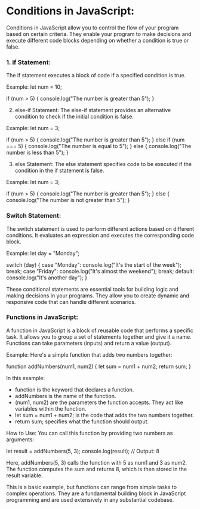 # Conditions in JavaScript:

Conditions in JavaScript allow you to control the flow of your program based on certain criteria. They enable your program to make decisions and execute different code blocks depending on whether a condition is true or false.

### 1. if Statement:

The if statement executes a block of code if a specified condition is true.

Example:
let num = 10;

if (num > 5) {
console.log("The number is greater than 5");
}

2. else-if Statement:
   The else-if statement provides an alternative condition to check if the initial condition is false.

Example:
let num = 3;

if (num > 5) {
console.log("The number is greater than 5");
} else if (num === 5) {
console.log("The number is equal to 5");
} else {
console.log("The number is less than 5");
}

3. else Statement:
   The else statement specifies code to be executed if the condition in the if statement is false.

Example:
let num = 3;

if (num > 5) {
console.log("The number is greater than 5");
} else {
console.log("The number is not greater than 5");
}

### Switch Statement:

The switch statement is used to perform different actions based on different conditions. It evaluates an expression and executes the corresponding code block.

Example:
let day = "Monday";

switch (day) {
case "Monday":
console.log("It's the start of the week");
break;
case "Friday":
console.log("It's almost the weekend");
break;
default:
console.log("It's another day");
}

These conditional statements are essential tools for building logic and making decisions in your programs. They allow you to create dynamic and responsive code that can handle different scenarios.

### Functions in JavaScript:

A function in JavaScript is a block of reusable code that performs a specific task. It allows you to group a set of statements together and give it a name. Functions can take parameters (inputs) and return a value (output).

Example: Here's a simple function that adds two numbers together:

function addNumbers(num1, num2) {
let sum = num1 + num2;
return sum;
}

In this example:

- function is the keyword that declares a function.
- addNumbers is the name of the function.
- (num1, num2) are the parameters the function accepts. They act like variables within the function.
- let sum = num1 + num2; is the code that adds the two numbers together.
- return sum; specifies what the function should output.

How to Use:
You can call this function by providing two numbers as arguments:

let result = addNumbers(5, 3);
console.log(result); // Output: 8

Here, addNumbers(5, 3) calls the function with 5 as num1 and 3 as num2. The function computes the sum and returns 8, which is then stored in the result variable.

This is a basic example, but functions can range from simple tasks to complex operations. They are a fundamental building block in JavaScript programming and are used extensively in any substantial codebase.
